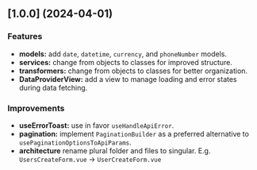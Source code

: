 ## [1.0.0] (2024-04-01)

### Features
- **models:** add `date`, `datetime`, `currency`, and `phoneNumber` models.
- **services:** change from objects to classes for improved structure.
- **transformers:** change from objects to classes for better organization.
- **DataProviderView:** add a view to manage loading and error states during data fetching.

### Improvements
- **useErrorToast:** use in favor `useHandleApiError`.
- **pagination:** implement `PaginationBuilder` as a preferred alternative to `usePaginationOptionsToApiParams`.
- **architecture** rename plural folder and files to singular. E.g. `UsersCreateForm.vue` -> `UserCreateForm.vue`
